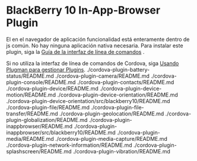 <!---
 license: Licensed to the Apache Software Foundation (ASF) under one
         or more contributor license agreements.  See the NOTICE file
         distributed with this work for additional information
         regarding copyright ownership.  The ASF licenses this file
         to you under the Apache License, Version 2.0 (the
         "License"); you may not use this file except in compliance
         with the License.  You may obtain a copy of the License at

           http://www.apache.org/licenses/LICENSE-2.0

         Unless required by applicable law or agreed to in writing,
         software distributed under the License is distributed on an
         "AS IS" BASIS, WITHOUT WARRANTIES OR CONDITIONS OF ANY
         KIND, either express or implied.  See the License for the
         specific language governing permissions and limitations
         under the License.
-->

# BlackBerry 10 In-App-Browser Plugin

El en el navegador de aplicación funcionalidad está enteramente dentro de js común. No hay ninguna aplicación nativa
necesaria. Para instalar este plugin, siga
la [Guía de la interfaz de línea de comandos](http://cordova.apache.org/docs/en/edge/guide_cli_index.md.html#The%20Command-line%20Interface)
.

Si no utiliza la interfaz de línea de comandos de Cordova,
siga [Usando Plugman para gestionar Plugins](http://cordova.apache.org/docs/en/edge/guide_plugin_ref_plugman.md.html).
./cordova-plugin-battery-status/README.md ./cordova-plugin-camera/README.md ./cordova-plugin-console/README.md
./cordova-plugin-contacts/README.md ./cordova-plugin-device/README.md ./cordova-plugin-device-motion/README.md
./cordova-plugin-device-orientation/README.md ./cordova-plugin-device-orientation/src/blackberry10/README.md
./cordova-plugin-file/README.md ./cordova-plugin-file-transfer/README.md ./cordova-plugin-geolocation/README.md
./cordova-plugin-globalization/README.md ./cordova-plugin-inappbrowser/README.md
./cordova-plugin-inappbrowser/src/blackberry10/README.md ./cordova-plugin-media/README.md
./cordova-plugin-media-capture/README.md ./cordova-plugin-network-information/README.md
./cordova-plugin-splashscreen/README.md ./cordova-plugin-vibration/README.md